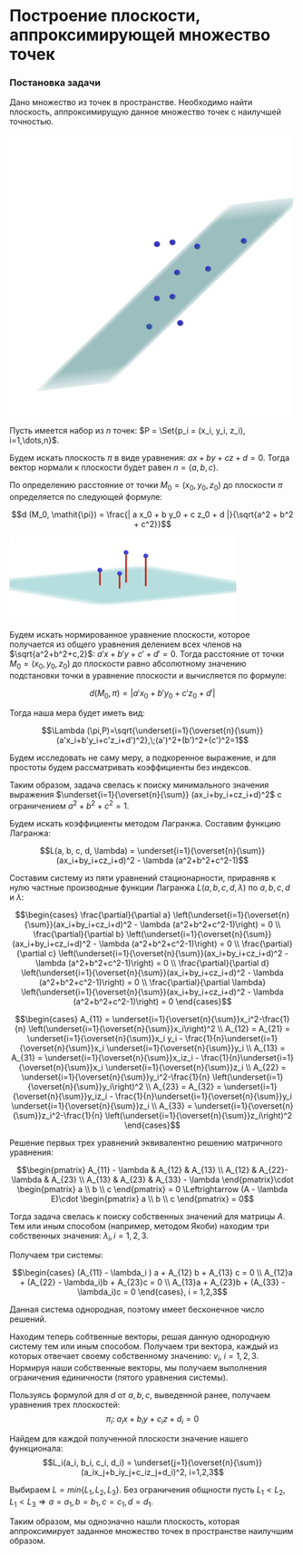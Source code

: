 <h1 align="left">Построение плоскости, аппроксимирующей множество точек</h1>

<h3 align="left">Постановка задачи</h3>

Дано множество из точек в пространстве. Необходимо найти плоскость, аппроксимирущую данное множество точек с наилучшей точностью.

<img align="center" src="https://github.com/vkonov2/Geometry-Projects/blob/33f547e8fe151cf23d36005db11a27432d161b44/Preliminary-Algorithms/Least-Square-Plane-Fitting/images/1.png" alt="c" width="500" height="500"/>

Пусть имеется набор из $n$ точек: $P = \Set{p_i = (x_i, y_i, z_i), i=1,\dots,n}$. 

Будем искать плоскость $\mathit{\pi}$ в виде уравнения: $a x + b y + c z + d = 0$. Тогда вектор нормали к плоскости будет равен $n = (a, b, c)$.

По определению расстояние от точки $M_0 = (x_0, y_0, z_0)$ до плоскости $\mathit{\pi}$ определяется по следующей формуле:

$$d (M_0, \mathit{\pi}) = \frac{| a x_0 + b y_0 + c z_0 + d |}{\sqrt{a^2 + b^2 + c^2}}$$

<img align="center" src="https://github.com/vkonov2/Geometry-Projects/blob/33f547e8fe151cf23d36005db11a27432d161b44/Preliminary-Algorithms/Least-Square-Plane-Fitting/images/2.jpg" alt="c" width="400" height="150"/>

Будем искать нормированное уравнение плоскости, которое получается из общего уравнения делением всех членов на $\sqrt{a^2+b^2+с,2}$: $a'x+b'y+с'+d'=0$. Тогда расстояние от точки $M_0 = (x_0,y_0, z_0)$ до плоскости равно абсолютному значению подстановки точки в уравнение плоскости и вычисляется по формуле:

$$d (M_0, \mathit{\pi}) = | a' x_0 + b' y_0 + c' z_0 + d' |$$

Тогда наша мера будет иметь вид:

$$\Lambda (\pi,P)=\sqrt{\underset{i=1}{\overset{n}{\sum}} (a'x_i+b'y_i+c'z_i+d')^2},\;(a')^2+(b')^2+(c')^2=1$$

Будем исследовать не саму меру, а подкоренное выражение, и для простоты будем рассматривать коэффициенты без индексов.

Таким образом, задача свелась к поиску минимального значения выражения $\underset{i=1}{\overset{n}{\sum}} (ax_i+by_i+cz_i+d)^2$ с ограничением $a^2+b^2+c^2=1$.

Будем искать коэффициенты методом Лагранжа. Составим функцию Лагранжа:

$$L(a, b, c, d, \lambda) = \underset{i=1}{\overset{n}{\sum}}(ax_i+by_i+cz_i+d)^2 - \lambda (a^2+b^2+c^2-1)$$

Составим систему из пяти уравнений стационарности, приравняв к нулю частные производные функции Лагранжа $L(a, b, c, d, \lambda)$ по $a, b, c, d$ и $\lambda$:

$$\begin{cases}
		\frac{\partial}{\partial a} \left(\underset{i=1}{\overset{n}{\sum}}(ax_i+by_i+cz_i+d)^2 - \lambda (a^2+b^2+c^2-1)\right) = 0 \\
		\frac{\partial}{\partial b} \left(\underset{i=1}{\overset{n}{\sum}}(ax_i+by_i+cz_i+d)^2 - \lambda (a^2+b^2+c^2-1)\right) = 0 \\
		\frac{\partial}{\partial c} \left(\underset{i=1}{\overset{n}{\sum}}(ax_i+by_i+cz_i+d)^2 - \lambda (a^2+b^2+c^2-1)\right) = 0 \\
		\frac{\partial}{\partial d} \left(\underset{i=1}{\overset{n}{\sum}}(ax_i+by_i+cz_i+d)^2 - \lambda (a^2+b^2+c^2-1)\right) = 0 \\
		\frac{\partial}{\partial \lambda} \left(\underset{i=1}{\overset{n}{\sum}}(ax_i+by_i+cz_i+d)^2 - \lambda (a^2+b^2+c^2-1)\right) = 0
	\end{cases}$$

$$\begin{cases}
	A_{11} = \underset{i=1}{\overset{n}{\sum}}x_i^2-\frac{1}{n} \left(\underset{i=1}{\overset{n}{\sum}}x_i\right)^2 \\
	A_{12} = A_{21} = \underset{i=1}{\overset{n}{\sum}}x_i y_i - \frac{1}{n}\underset{i=1}{\overset{n}{\sum}}x_i \underset{i=1}{\overset{n}{\sum}}y_i \\
	A_{13} = A_{31} = \underset{i=1}{\overset{n}{\sum}}x_iz_i - \frac{1}{n}\underset{i=1}{\overset{n}{\sum}}x_i \underset{i=1}{\overset{n}{\sum}}z_i \\
	A_{22} = \underset{i=1}{\overset{n}{\sum}}y_i^2-\frac{1}{n} \left(\underset{i=1}{\overset{n}{\sum}}y_i\right)^2 \\
	A_{23} = A_{32} = \underset{i=1}{\overset{n}{\sum}}y_iz_i - \frac{1}{n}\underset{i=1}{\overset{n}{\sum}}y_i \underset{i=1}{\overset{n}{\sum}}z_i \\
	A_{33} = \underset{i=1}{\overset{n}{\sum}}z_i^2-\frac{1}{n} \left(\underset{i=1}{\overset{n}{\sum}}z_i\right)^2
\end{cases}$$

Решение первых трех уравнений эквивалентно решению матричного уравнения:

$$\begin{pmatrix}
	A_{11} - \lambda & A_{12} & A_{13} \\
	A_{12} & A_{22}-\lambda & A_{23} \\
	A_{13} & A_{23} & A_{33} - \lambda
\end{pmatrix}\cdot \begin{pmatrix}
	a \\ b \\ c
\end{pmatrix} = 0 \Leftrightarrow (A - \lambda E)\cdot \begin{pmatrix}
	a \\ b \\ c
\end{pmatrix} = 0$$

Тогда задача свелась к поиску собственных значений для матрицы $A$. Тем или иным способом (например, методом Якоби) находим три собственных значения: $\lambda_i, i=1,2,3$.

Получаем три системы:

$$\begin{cases}
		(A_{11} - \lambda_i ) a + A_{12} b + A_{13} c = 0 \\
		A_{12}a + (A_{22} - \lambda_i)b + A_{23}c = 0 \\
		A_{13}a + A_{23}b + (A_{33} - \lambda_i)c = 0
	\end{cases}, i = 1,2,3$$

Данная система однородная, поэтому имеет бесконечное число решений.

Находим теперь собтвенные векторы, решая данную однородную систему тем или иным способом. Получаем три вектора, каждый из которых отвечает своему собственному значению: $v_i, \; i=1,2,3$. Нормируя наши собственные векторы, мы получаем выполнения ограничения единичности (пятого уравнения системы).

Пользуясь формулой для $d$ от $a,b,c$, выведенной ранее, получаем уравнения трех плоскостей:
$$\pi_i: \; a_i x + b_i y + c_i z + d_i = 0$$

Найдем для каждой полученной плоскости значение нашего функционала:
$$L_i(a_i, b_i, c_i, d_i) = \underset{j=1}{\overset{n}{\sum}}(a_ix_j+b_iy_j+c_iz_j+d_i)^2, i=1,2,3$$

Выбираем $L = min \{L_1, L_2, L_3\}$. Без ограничения общности пусть $L_1 < L_2, \; L_1 < L_3 \Rightarrow a = a_1, b = b_1, c = c_1, d = d_1$.

Таким образом, мы однозначно нашли плоскость, которая аппроксимирует заданное множество точек в пространстве наилучшим образом.
